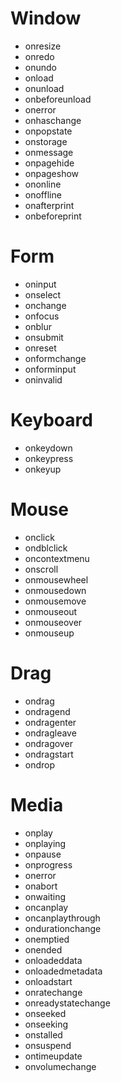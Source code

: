 # Window

- onresize
- onredo
- onundo
- onload
- onunload
- onbeforeunload
- onerror
- onhaschange
- onpopstate
- onstorage
- onmessage
- onpagehide
- onpageshow
- ononline
- onoffline
- onafterprint
- onbeforeprint

# Form

- oninput
- onselect
- onchange
- onfocus
- onblur
- onsubmit
- onreset
- onformchange
- onforminput
- oninvalid

# Keyboard

- onkeydown
- onkeypress
- onkeyup

# Mouse

- onclick
- ondblclick
- oncontextmenu
- onscroll
- onmousewheel
- onmousedown
- onmousemove
- onmouseout
- onmouseover
- onmouseup

# Drag

- ondrag
- ondragend
- ondragenter
- ondragleave
- ondragover
- ondragstart
- ondrop

# Media

- onplay
- onplaying
- onpause
- onprogress
- onerror
- onabort
- onwaiting
- oncanplay
- oncanplaythrough
- ondurationchange
- onemptied
- onended
- onloadeddata
- onloadedmetadata
- onloadstart
- onratechange
- onreadystatechange
- onseeked
- onseeking
- onstalled
- onsuspend
- ontimeupdate
- onvolumechange
